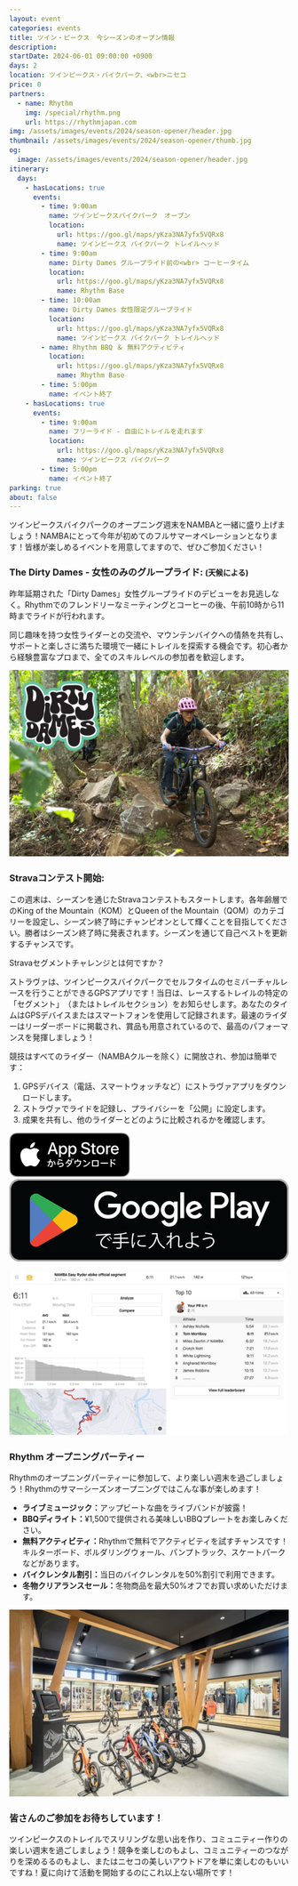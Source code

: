 ```yaml
---
layout: event
categories: events
title: ツイン・ピークス　今シーズンのオープン情報
description:
startDate: 2024-06-01 09:00:00 +0900
days: 2
location: ツインピークス・バイクパーク、<wbr>ニセコ
price: 0
partners:
  - name: Rhythm
    img: /special/rhythm.png
    url: https://rhythmjapan.com
img: /assets/images/events/2024/season-opener/header.jpg
thumbnail: /assets/images/events/2024/season-opener/thumb.jpg
og:
  image: /assets/images/events/2024/season-opener/header.jpg
itinerary:
  days:
    - hasLocations: true
      events:
        - time: 9:00am
          name: ツインピークスバイクパーク　オープン
          location:
            url: https://goo.gl/maps/yKza3NA7yfx5VQRx8
            name: ツインピークス バイクパーク トレイルヘッド
        - time: 9:00am
          name: Dirty Dames グループライド前の<wbr> コーヒータイム
          location:
            url: https://goo.gl/maps/yKza3NA7yfx5VQRx8
            name: Rhythm Base
        - time: 10:00am
          name: Dirty Dames 女性限定グループライド
          location:
            url: https://goo.gl/maps/yKza3NA7yfx5VQRx8
            name: ツインピークス バイクパーク トレイルヘッド
        - name: Rhythm BBQ ＆ 無料アクティビティ
          location:
            url: https://goo.gl/maps/yKza3NA7yfx5VQRx8
            name: Rhythm Base
        - time: 5:00pm
          name: イベント終了
    - hasLocations: true
      events:
        - time: 9:00am
          name: フリーライド - 自由にトレイルを走れます
          location:
            url: https://goo.gl/maps/yKza3NA7yfx5VQRx8
            name: ツインピークス バイクパーク
        - time: 5:00pm
          name: イベント終了
parking: true
about: false
---
```

<span class="ja">ツインピークスバイクパークの<wbr>オープニング週末を<wbr>NAMBAと<wbr>一緒に<wbr>盛り上げましょう！<wbr>NAMBAに<wbr>とって<wbr>今年が<wbr>初めての<wbr>フルサマーオペレーションと<wbr>なります！<wbr>皆様が<wbr>楽しめる<wbr>イベントを<wbr>用意してますので、<wbr>ぜひご参加ください！</span>

### <span class="ja">The Dirty Dames - 女性のみの<wbr>グループライド: <small >(天候に<wbr>よる<wbr>)</small></span>

<span class="ja">昨年延期された<wbr>「Dirty Dames」女性グループライドの<wbr>デビューを<wbr>お見逃しなく。<wbr>Rhythmでの<wbr>フレンドリーな<wbr>ミーティングと<wbr>コーヒーの<wbr>後、<wbr>午前10時から<wbr>11時まで<wbr>ライドが<wbr>行われます。</span>

<span class="ja">同じ<wbr>趣味を<wbr>持つ<wbr>女性ライダーとの<wbr>交流や、<wbr>マウンテンバイクへの<wbr>情熱を<wbr>共有し、<wbr>サポートと<wbr>楽しさに<wbr>満ちた<wbr>環境で<wbr>一緒に<wbr>トレイルを<wbr>探索する<wbr>機会です。<wbr>初心者から<wbr>経験豊富な<wbr>プロまで、<wbr>全ての<wbr>スキルレベルの<wbr>参加者を<wbr>歓迎します。</span>

![](/assets/images/events/2024/season-opener/dirtydames.jpg)

### Stravaコンテスト開始:

<span class="ja">この<wbr>週末は、<wbr>シーズンを<wbr>通じた<wbr>Stravaコンテストも<wbr>スタートします。<wbr>各年齢層での<wbr>King of the Mountain<wbr>（KOM）と<wbr>Queen of the Mountain<wbr>（QOM）の<wbr>カテゴリーを<wbr>設定し、<wbr>シーズン終了時に<wbr>チャンピオンと<wbr>して<wbr>輝く<wbr>ことを<wbr>目指してください。<wbr>勝者は<wbr>シーズン終了時に<wbr>発表されます。<wbr>シーズンを<wbr>通じて<wbr>自己ベストを<wbr>更新する<wbr>チャンスです。</span>

<span class="ja">Stravaセグメントチャレンジとは<wbr>何ですか？</span>

<span class="ja">ストラヴァは、<wbr>ツインピークスバイクパークで<wbr>セルフタイムの<wbr>セミバーチャルレースを<wbr>行うことができる<wbr>GPSアプリです！<wbr>当日は、<wbr>レースする<wbr>トレイルの<wbr>特定の<wbr>「セグメント」<wbr>（または<wbr>トレイルセクション）を<wbr>お知らせします。<wbr>あなたの<wbr>タイムは<wbr>GPSデバイスまたは<wbr>スマートフォンを<wbr>使用して<wbr>記録されます。<wbr>最速の<wbr>ライダーは<wbr>リーダーボードに<wbr>掲載され、<wbr>賞品も<wbr>用意されているので、<wbr>最高の<wbr>パフォーマンスを<wbr>発揮しましょう！</span>

<span class="ja">競技は<wbr>すべての<wbr>ライダー<wbr>（NAMBAクルーを<wbr>除く）に<wbr>開放され、<wbr>参加は<wbr>簡単です：</span>

1. <span class="ja">GPSデバイス（電話、<wbr>スマートウォッチなど）に<wbr>ストラヴァアプリを<wbr>ダウンロードします。</span>
1. <span class="ja">ストラヴァで<wbr>ライドを<wbr>記録し、<wbr>プライバシーを<wbr>「公開」に<wbr>設定します。</span>
1. <span class="ja">成果を<wbr>共有し、<wbr>他の<wbr>ライダーと<wbr>どのように<wbr>比較されるかを<wbr>確認します。</span>

<div class="download">
  <a href="https://apps.apple.com/jp/app/strava-ランニング-ライド-ハイキング/id426826309"><img src="/assets/images/apps/app-store.ja.svg" /></a>
  <a href="https://play.google.com/store/apps/details?id=com.strava"><img src="/assets/images/apps/google-play.ja.png" /></a>
</div>

![](/assets/images/events/2024/season-opener/strava.jpg)

### Rhythm オープニングパーティー

<span class="ja">Rhythmの<wbr>オープニングパーティーに<wbr>参加して、<wbr>より<wbr>楽しい<wbr>週末を<wbr>過ごしましょう！<wbr>Rhythmの<wbr>サマーシーズンオープニングでは<wbr>こんな<wbr>事が<wbr>楽しめます！</span>

- <span class="ja"><strong>ライブミュージック：</strong>アップビートな<wbr>曲を<wbr>ライブバンドが<wbr>披露！</span>
- <span class="ja"><strong>BBQディライト：</strong>¥1,500で<wbr>提供される<wbr>美味しい<wbr>BBQプレートを<wbr>お楽しみください。</span>
- <span class="ja"><strong>無料アクティビティ：</strong>Rhythmで<wbr>無料で<wbr>アクティビティを<wbr>試すチャンスです！<wbr>キルターボード、<wbr>ボルダリングウォール、<wbr>パンプトラック、<wbr>スケートパークなどが<wbr>あります。</span>
- <span class="ja"><strong>バイクレンタル割引：</strong>当日の<wbr>バイクレンタルを<wbr>50%割引で<wbr>利用できます。</span>
- <span class="ja"><strong>冬物クリアランスセール：</strong>冬物商品を<wbr>最大50%オフで<wbr>お買い<wbr>求めいただけます。</span>

![](/assets/images/events/2024/season-opener/rhythm.jpg)

### <span class="ja">皆さんの<wbr>ご参加を<wbr>お待ちしています！</span>

<span class="ja">ツインピークスの<wbr>トレイルで<wbr>スリリングな<wbr>思い出を<wbr>作り、<wbr>コミュニティー作りの<wbr>楽しい<wbr>週末を<wbr>過ごしましょう！<wbr>競争を<wbr>楽しむのも<wbr>よし、<wbr>コミュニティーの<wbr>つながりを<wbr>深めるるのも<wbr>よし、<wbr>または<wbr>ニセコの<wbr>美しい<wbr>アウトドアを<wbr>単に<wbr>楽しむのも<wbr>いいですね！<wbr>夏に<wbr>向けて<wbr>活動を<wbr>開始するのに<wbr>これ以上ない<wbr>場所です！</span>
